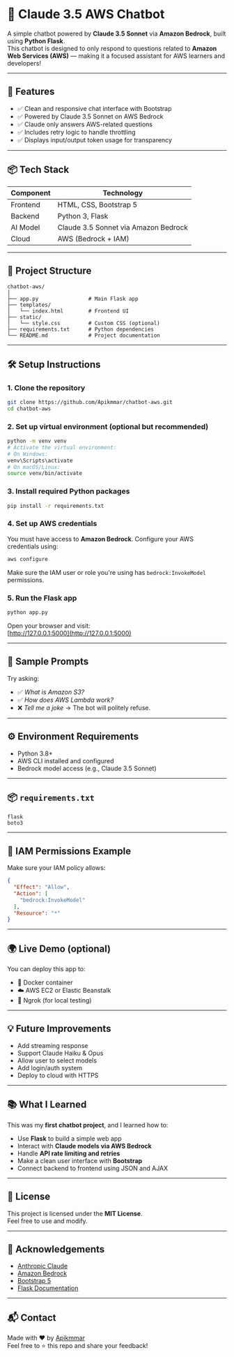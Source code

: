 
# 🤖 Claude 3.5 AWS Chatbot

A simple chatbot powered by **Claude 3.5 Sonnet** via **Amazon Bedrock**, built using **Python Flask**.  
This chatbot is designed to only respond to questions related to **Amazon Web Services (AWS)** — making it a focused assistant for AWS learners and developers!

---

## 🚀 Features

- ✅ Clean and responsive chat interface with Bootstrap
- ✅ Powered by Claude 3.5 Sonnet on AWS Bedrock
- ✅ Claude only answers AWS-related questions
- ✅ Includes retry logic to handle throttling
- ✅ Displays input/output token usage for transparency

---

## 📦 Tech Stack

| Component    | Technology                            |
|--------------|----------------------------------------|
| Frontend     | HTML, CSS, Bootstrap 5                |
| Backend      | Python 3, Flask                       |
| AI Model     | Claude 3.5 Sonnet via Amazon Bedrock  |
| Cloud        | AWS (Bedrock + IAM)                   |

---

## 📁 Project Structure

```
chatbot-aws/
│
├── app.py                # Main Flask app
├── templates/
│   └── index.html        # Frontend UI
├── static/
│   └── style.css         # Custom CSS (optional)
├── requirements.txt      # Python dependencies
└── README.md             # Project documentation
```

---

## 🛠️ Setup Instructions

### 1. Clone the repository

```bash
git clone https://github.com/Apikmmar/chatbot-aws.git
cd chatbot-aws
```

### 2. Set up virtual environment (optional but recommended)

```bash
python -m venv venv
# Activate the virtual environment:
# On Windows:
venv\Scripts\activate
# On macOS/Linux:
source venv/bin/activate
```

### 3. Install required Python packages

```bash
pip install -r requirements.txt
```

### 4. Set up AWS credentials

You must have access to **Amazon Bedrock**. Configure your AWS credentials using:

```bash
aws configure
```

Make sure the IAM user or role you're using has `bedrock:InvokeModel` permissions.

### 5. Run the Flask app

```bash
python app.py
```

Open your browser and visit:  
[http://127.0.0.1:5000](http://127.0.0.1:5000)

---

## 🧪 Sample Prompts

Try asking:

- ✅ *What is Amazon S3?*
- ✅ *How does AWS Lambda work?*
- ❌ *Tell me a joke* → The bot will politely refuse.

---

## ⚙️ Environment Requirements

- Python 3.8+
- AWS CLI installed and configured
- Bedrock model access (e.g., Claude 3.5 Sonnet)

---

## 📦 `requirements.txt`

```
flask
boto3
```

---

## 🔐 IAM Permissions Example

Make sure your IAM policy allows:

```json
{
  "Effect": "Allow",
  "Action": [
    "bedrock:InvokeModel"
  ],
  "Resource": "*"
}
```

---

## 🌍 Live Demo (optional)

You can deploy this app to:

- 🐳 Docker container
- ☁️ AWS EC2 or Elastic Beanstalk
- 🔄 Ngrok (for local testing)

---

## 💡 Future Improvements

- Add streaming response
- Support Claude Haiku & Opus
- Allow user to select models
- Add login/auth system
- Deploy to cloud with HTTPS

---

## 📚 What I Learned

This was my **first chatbot project**, and I learned how to:

- Use **Flask** to build a simple web app
- Interact with **Claude models via AWS Bedrock**
- Handle **API rate limiting and retries**
- Make a clean user interface with **Bootstrap**
- Connect backend to frontend using JSON and AJAX

---

## 📃 License

This project is licensed under the **MIT License**.  
Feel free to use and modify.

---

## 🙌 Acknowledgements

- [Anthropic Claude](https://www.anthropic.com/index/claude)
- [Amazon Bedrock](https://aws.amazon.com/bedrock/)
- [Bootstrap 5](https://getbootstrap.com/)
- [Flask Documentation](https://flask.palletsprojects.com/)

---

## 📬 Contact

Made with ❤️ by [Apikmmar](https://github.com/Apikmmar)  
Feel free to ⭐ this repo and share your feedback!
